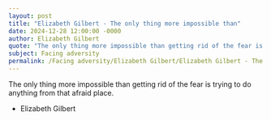 ```yaml
---
layout: post
title: "Elizabeth Gilbert - The only thing more impossible than"
date: 2024-12-28 12:00:00 -0000
author: Elizabeth Gilbert
quote: "The only thing more impossible than getting rid of the fear is trying to do anything from that afraid place."
subject: Facing adversity
permalink: /Facing adversity/Elizabeth Gilbert/Elizabeth Gilbert - The only thing more impossible than
---
```


The only thing more impossible than getting rid of the fear is trying to do anything from that afraid place.

- Elizabeth Gilbert
